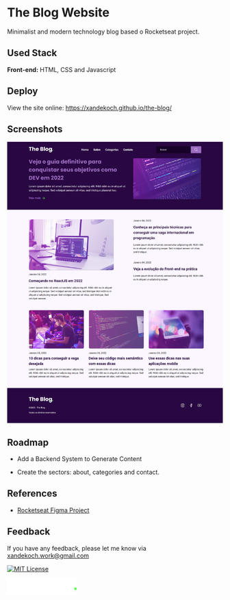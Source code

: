 
# The Blog Website

Minimalist and modern technology blog based o Rocketseat project.



## Used Stack

**Front-end:** HTML, CSS and Javascript


## Deploy

View the site online: https://xandekoch.github.io/the-blog/


## Screenshots

![App Screenshot](./assets/full-size-screenshot.png)


## Roadmap

- Add a Backend System to Generate Content

- Create the sectors: about, categories and contact.


## References

 - [Rocketseat Figma Project](https://efficient-sloth-d85.notion.site/Desafio-RocketBlog-807e38809814423e80469b080444db5e)


## Feedback

If you have any feedback, please let me know via xandekoch.work@gmail.com


[![MIT License](https://img.shields.io/badge/License-MIT-green.svg)](https://choosealicense.com/licenses/mit/)



![Logo](./assets/logo.png)

